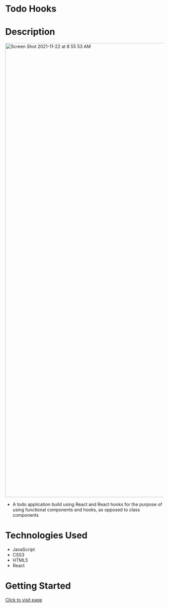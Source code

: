 # Todo Hooks

# Description 

<img width="1440" alt="Screen Shot 2021-11-22 at 8 55 53 AM" src="https://user-images.githubusercontent.com/53157290/142883662-8bed36a4-2202-460d-b089-a1971b97bf93.png">

* A todo application build using React and React hooks for the purpose of using functional components and hooks, as opposed to class components

# Technologies Used
* JavaScript
* CSS3
* HTML5
* React


# Getting Started 

[Click to visit page](todo-hooks-reactjs.netlify.app)

